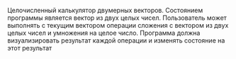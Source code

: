 Целочисленный калькулятор двумерных векторов.
Состоянием программы является вектор из двух целых
чисел. Пользователь может выполнять с текущим вектором
операции сложения с вектором из двух целых чисел и
умножения на целое число. Программа должна
визуализировать результат каждой операции и изменять
состояние на этот результат
